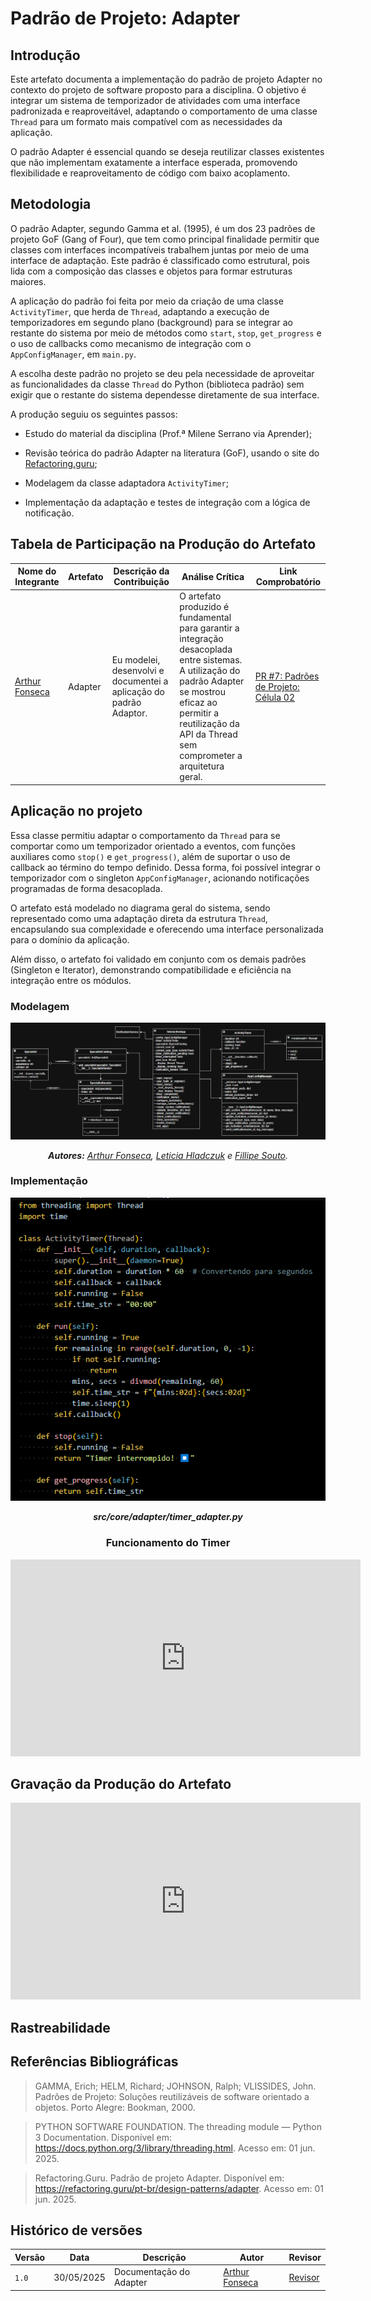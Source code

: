 # __Padrão de Projeto: Adapter__

## __Introdução__

Este artefato documenta a implementação do padrão de projeto Adapter no contexto do projeto de software proposto para a disciplina. O objetivo é integrar um sistema de temporizador de atividades com uma interface padronizada e reaproveitável, adaptando o comportamento de uma classe `Thread` para um formato mais compatível com as necessidades da aplicação.

O padrão Adapter é essencial quando se deseja reutilizar classes existentes que não implementam exatamente a interface esperada, promovendo flexibilidade e reaproveitamento de código com baixo acoplamento.

## __Metodologia__

O padrão Adapter, segundo Gamma et al. (1995), é um dos 23 padrões de projeto GoF (Gang of Four), que tem como principal finalidade permitir que classes com interfaces incompatíveis trabalhem juntas por meio de uma interface de adaptação. Este padrão é classificado como estrutural, pois lida com a composição das classes e objetos para formar estruturas maiores.

A aplicação do padrão foi feita por meio da criação de uma classe `ActivityTimer`, que herda de `Thread`, adaptando a execução de temporizadores em segundo plano (background) para se integrar ao restante do sistema por meio de métodos como `start`, `stop`, `get_progress` e o uso de callbacks como mecanismo de integração com o `AppConfigManager`, em `main.py`.

A escolha deste padrão no projeto se deu pela necessidade de aproveitar as funcionalidades da classe `Thread` do Python (biblioteca padrão) sem exigir que o restante do sistema dependesse diretamente de sua interface.

A produção seguiu os seguintes passos:

- Estudo do material da disciplina (Prof.ª Milene Serrano via Aprender);

- Revisão teórica do padrão Adapter na literatura (GoF), usando o site do [Refactoring.guru](https://refactoring.guru/pt-br/design-patterns/adapter);

- Modelagem da classe adaptadora `ActivityTimer`;

- Implementação da adaptação e testes de integração com a lógica de notificação.

## __Tabela de Participação na Produção do Artefato__

<center>

| <center>Nome do<br>Integrante | <center>Artefato | <center>Descrição da<br>Contribuição | <center>Análise Crítica | <center>Link Comprobatório |
|------------|----------|------------|------------|---------|
|  [Arthur Fonseca](https://github.com/arthurfonsecaa)| Adapter | Eu modelei, desenvolvi e documentei a aplicação do padrão Adaptor.| O artefato produzido é fundamental para garantir a integração desacoplada entre sistemas. A utilização do padrão Adapter se mostrou eficaz ao permitir a reutilização da API da Thread sem comprometer a arquitetura geral. | [PR #7: Padrões de Projeto: Célula 02](https://github.com/UnBArqDsw2025-1-Turma01/2025.1-T01-_G3_EuMeAmo_Entrega_03/pull/7) |


</center>


## __Aplicação no projeto__

Essa classe permitiu adaptar o comportamento da `Thread` para se comportar como um temporizador orientado a eventos, com funções auxiliares como `stop()` e `get_progress()`, além de suportar o uso de callback ao término do tempo definido. Dessa forma, foi possível integrar o temporizador com o singleton `AppConfigManager`, acionando notificações programadas de forma desacoplada.

O artefato está modelado no diagrama geral do sistema, sendo representado como uma adaptação direta da estrutura `Thread`, encapsulando sua complexidade e oferecendo uma interface personalizada para o domínio da aplicação.

Além disso, o artefato foi validado em conjunto com os demais padrões (Singleton e Iterator), demonstrando compatibilidade e eficiência na integração entre os módulos.


### __Modelagem__

<center>

![modelagem-completa](../assets/celula02/adapter/modelagem-completa.png)

_**Autores:** [Arthur Fonseca](), [Leticia Hladczuk]() e [Fillipe Souto]()._

</center>

### __Implementação__


<center>

![activitytime](../assets/celula02/adapter/activitytimer.png)

_**src/core/adapter/timer_adapter.py**_

### __Funcionamento do Timer__

<iframe width="560" height="315" src="https://www.youtube.com/embed/zfsI5L--x5c?si=MzqqcT8fHyHleIi1&amp;start=148" title="YouTube video player" frameborder="0" allow="accelerometer; autoplay; clipboard-write; encrypted-media; gyroscope; picture-in-picture; web-share" referrerpolicy="strict-origin-when-cross-origin" allowfullscreen></iframe>

</center>


## __Gravação da Produção do Artefato__

<center>

<iframe width="560" height="315" src="https://www.youtube.com/embed/hBBzDHLvbuk?si=dSW_9b035BPHkdQc" title="YouTube video player" frameborder="0" allow="accelerometer; autoplay; clipboard-write; encrypted-media; gyroscope; picture-in-picture; web-share" referrerpolicy="strict-origin-when-cross-origin" allowfullscreen></iframe>

</center>

## __Rastreabilidade__

## __Referências Bibliográficas__

> GAMMA, Erich; HELM, Richard; JOHNSON, Ralph; VLISSIDES, John. Padrões de Projeto: Soluções reutilizáveis de software orientado a objetos. Porto Alegre: Bookman, 2000.

> PYTHON SOFTWARE FOUNDATION. The threading module — Python 3 Documentation. Disponível em: https://docs.python.org/3/library/threading.html. Acesso em: 01 jun. 2025.

> Refactoring.Guru. Padrão de projeto Adapter. Disponível em: https://refactoring.guru/pt-br/design-patterns/adapter. Acesso em: 01 jun. 2025.




## __Histórico de versões__

| Versão | Data | Descrição | Autor | Revisor |
|--------|------|-----------|-------|---------|
| `1.0`  | 30/05/2025 | Documentação do Adapter | [Arthur Fonseca](https://github.com/arthurfonsecaa) | [Revisor]()| 